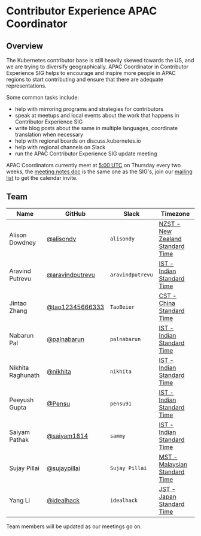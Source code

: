 # Contributor Experience APAC Coordinator

## Overview

The Kubernetes contributor base is still heavily skewed towards the US, and we are trying to diversify geographically. APAC Coordinator in Contributor Experience SIG helps to encourage and inspire more people in APAC regions to start contributing and ensure that there are adequate representations.

Some common tasks include:

- help with mirroring programs and strategies for contributors
- speak at meetups and local events about the work that happens in Contributor Experience SIG
- write blog posts about the same in multiple languages, coordinate translation when necessary
- help with regional boards on discuss.kubernetes.io
- help with regional channels on Slack
- run the APAC Contributor Experience SIG update meeting

APAC Coordinators currently meet at [5:00 UTC](http://www.thetimezoneconverter.com/?t=05:00&tz=UTC) on Thursday every two weeks, the [meeting notes doc](https://docs.google.com/document/d/1CBz8qV_mD6rbDmTsMuosTOQGRXGhN3d8UrcULUI6Vkw) is the same one as the SIG's, join our [mailing list](https://groups.google.com/forum/#!forum/kubernetes-sig-contribex) to get the calendar invite.

## Team

| **Name** | **GitHub** | **Slack** | **Timezone** |
| ------ | ------ | ------ | ------ |
| Alison Dowdney | [@alisondy](https://github.com/alisondy) | `alisondy` | [NZST - New Zealand Standard Time](https://time.is/New_Zealand) |
| Aravind Putrevu | [@aravindputrevu](https://github.com/aravindputrevu) | `aravindputrevu` | [IST - Indian Standard Time](https://time.is/India) |
| Jintao Zhang | [@tao12345666333](https://github.com/tao12345666333) | `TaoBeier` | [CST - China Standard Time](https://time.is/China) |
| Nabarun Pal | [@palnabarun](https://github.com/palnabarun) | `palnabarun` | [IST - Indian Standard Time](https://time.is/India) |
| Nikhita Raghunath | [@nikhita](https://github.com/nikhita) | `nikhita` | [IST - Indian Standard Time](https://time.is/India) |
| Peeyush Gupta | [@Pensu](https://github.com/Pensu) | `pensu91` | [IST - Indian Standard Time](https://time.is/India) |
| Saiyam Pathak | [@saiyam1814](https://github.com/saiyam1814) | `sammy` | [IST - Indian Standard Time](https://time.is/India) |
| Sujay Pillai | [@sujaypillai](https://github.com/sujaypillai) | `Sujay Pillai` | [MST - Malaysian Standard Time](https://time.is/Malaysia) |
| Yang Li | [@idealhack](https://github.com/idealhack) | `idealhack` | [JST - Japan Standard Time](https://time.is/Japan) |

Team members will be updated as our meetings go on.
